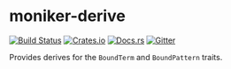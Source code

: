 # moniker-derive

[![Build Status][travis-badge]][travis-url]
[![Crates.io][crate-badge]][crate-url]
[![Docs.rs][docs-badge]][docs-url]
[![Gitter][gitter-badge]][gitter-lobby]

[travis-badge]: https://travis-ci.org/brendanzab/moniker.svg?branch=master
[travis-url]: https://travis-ci.org/brendanzab/moniker
[crate-url]: https://crates.io/crates/moniker-derive
[crate-badge]: https://img.shields.io/crates/v/moniker-derive.svg
[docs-url]: https://docs.rs/moniker-derive
[docs-badge]: https://docs.rs/moniker-derive/badge.svg
[gitter-badge]: https://badges.gitter.im/brendanzab/moniker.svg
[gitter-lobby]: https://gitter.im/brendanzab/moniker

Provides derives for the `BoundTerm` and `BoundPattern` traits.

